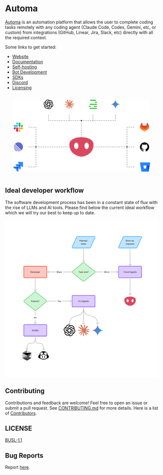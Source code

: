 # Automa

[Automa](https://automa.app) is an automation platform that allows the user to complete coding tasks remotely with any coding agent (Claude Code, Codex, Gemini, etc, or custom) from integrations (GitHub, Linear, Jira, Slack, etc) directly with all the required context.

Some links to get started:

- [Website](https://automa.app)
- [Documentation](https://docs.automa.app)
- [Self-hosting](https://docs.automa.app/self-hosting)
- [Bot Development](https://docs.automa.app/bot-development)
- [SDKs](https://docs.automa.app/sdks)
- [Discord](https://discord.gg/z4Gqd7T2WQ)
- [Licensing](https://docs.automa.app/self-hosting/licensing)

<p align="center">
  <br/>
  <picture>
    <source media="(prefers-color-scheme: dark)" srcset="./packages/marketing/src/assets/landing/hero_dark.png">
    <img width="450px" src="./packages/marketing/src/assets/landing/hero_light.png" alt="Automa Hero Image">
  </picture>
  <br/>
  <br/>
</p>

## Ideal developer workflow

The software development process has been in a constant state of flux with the rise of LLMs and AI tools. Please find below the current ideal workflow which we will try our best to keep up to date.

<p align="center">
  <picture>
    <source media="(prefers-color-scheme: dark)" srcset="./packages/marketing/src/content/docs/images/workflow_dark.png">
    <img src="./packages/marketing/src/content/docs/images/workflow_light.png" alt="Ideal workflow">
  </picture>
</p>

## Contributing

Contributions and feedback are welcome! Feel free to open an issue or submit a pull request. See [CONTRIBUTING.md](CONTRIBUTING.md) for more details. Here is a list of [Contributors](https://github.com/automa/monorepo/contributors).

## LICENSE

[BUSL-1.1](LICENSE)

## Bug Reports

Report [here](https://github.com/automa/monorepo/issues).
